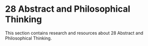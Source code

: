# 28 Abstract and Philosophical Thinking

This section contains research and resources about 28 Abstract and Philosophical Thinking.
